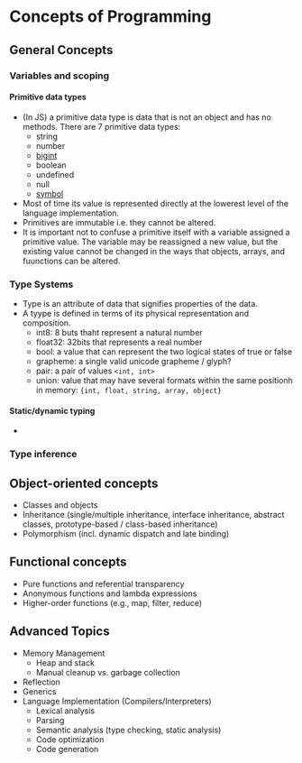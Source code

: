 # Concepts of Programming

## General Concepts

### Variables and scoping

#### Primitive data types

- (In JS) a primitive data type is data that is not an object and has no methods. There are 7 primitive data types:
  - string
  - number
  - [bigint](https://developer.mozilla.org/en-US/docs/Web/JavaScript/Reference/Global_Objects/BigInt)
  - boolean
  - undefined
  - null
  - [symbol](https://developer.mozilla.org/en-US/docs/Web/JavaScript/Reference/Global_Objects/Symbol)
- Most of time its value is represented directly at the lowerest level of the language implementation.
- Primitives are immutable i.e. they cannot be altered.
- It is important not to confuse a primitive itself with a variable assigned a primitive value. The variable may be reassigned a new value, but the existing value cannot be changed in the ways that objects, arrays, and fuunctions can be altered.

### Type Systems

- Type is an attribute of data that signifies properties of the data.
- A tyype is defined in terms of its physical representation and composition.
  - int8: 8 buts thaht represent a natural number
  - float32: 32bits that represents a real number
  - bool: a value that can represent the two logical states of true or false
  - grapheme: a single valid unicode grapheme / glyph?
  - pair: a pair of values `<int, int>`
  - union: value that may have several formats within the same positionh in memory: `{int, float, string, array, object}`

#### Static/dynamic typing

-

### Type inference

## Object-oriented concepts

- Classes and objects
- Inheritance (single/multiple inheritance, interface inheritance, abstract classes, prototype-based / class-based inheritance)
- Polymorphism (incl. dynamic dispatch and late binding)

## Functional concepts

- Pure functions and referential transparency
- Anonymous functions and lambda expressions
- Higher-order functions (e.g., map, filter, reduce)

## Advanced Topics

- Memory Management
  - Heap and stack
  - Manual cleanup vs. garbage collection
- Reflection
- Generics
- Language Implementation (Compilers/Interpreters)
  - Lexical analysis
  - Parsing
  - Semantic analysis (type checking, static analysis)
  - Code optimization
  - Code generation
